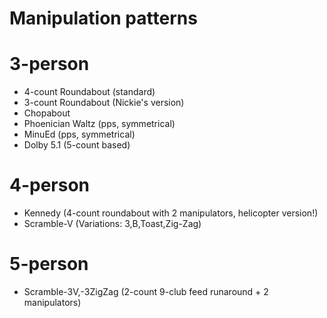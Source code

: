 # Manipulation patterns

# 3-person

- 4-count Roundabout (standard)
- 3-count Roundabout (Nickie's version)
- Chopabout
- Phoenician Waltz (pps, symmetrical)
- MinuEd (pps, symmetrical)
- Dolby 5.1 (5-count based)

# 4-person

- Kennedy (4-count roundabout with 2 manipulators, helicopter version!)
- Scramble-V (Variations: 3,B,Toast,Zig-Zag)

# 5-person

- Scramble-3V,-3ZigZag (2-count 9-club feed runaround + 2 manipulators)
